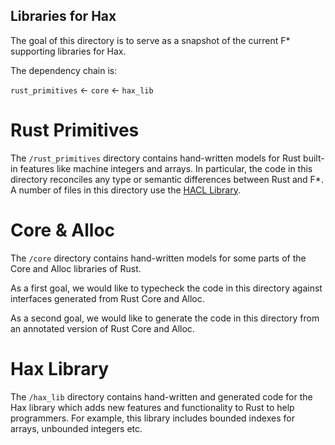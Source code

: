 ## Libraries for Hax

The goal of this directory is to serve as a snapshot of the current F*
supporting libraries for Hax.

The dependency chain is:

`rust_primitives` <- `core` <- `hax_lib`

# Rust Primitives

The `/rust_primitives` directory contains hand-written models for Rust
built-in features like machine integers and arrays. In particular, the
code in this directory reconciles any type or semantic differences
between Rust and F*. A number of files in this directory use the 
[HACL Library](https://github.com/hacl-star/hacl-star/tree/main/lib).

# Core & Alloc

The `/core` directory contains hand-written models for some parts of
the Core and Alloc libraries of Rust.

As a first goal, we would like to typecheck the code in this directory
against interfaces generated from Rust Core and Alloc.

As a second goal, we would like to generate the code in this directory
from an annotated version of Rust Core and Alloc.

# Hax Library

The `/hax_lib` directory contains hand-written and generated code
for the Hax library which adds new features and functionality to Rust
to help programmers. For example, this library includes bounded indexes
for arrays, unbounded integers etc.

